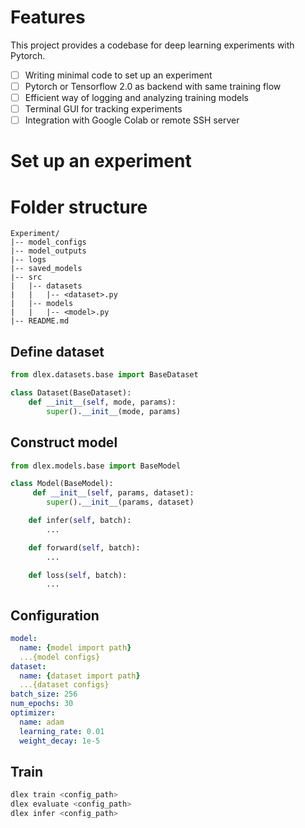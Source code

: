 # Features

This project provides a codebase for deep learning experiments with Pytorch.

- [ ] Writing minimal code to set up an experiment
- [ ] Pytorch or Tensorflow 2.0 as backend with same training flow
- [ ] Efficient way of logging and analyzing training models
- [ ] Terminal GUI for tracking experiments
- [ ] Integration with Google Colab or remote SSH server

# Set up an experiment

# Folder structure

```
Experiment/
|-- model_configs
|-- model_outputs
|-- logs
|-- saved_models
|-- src
|   |-- datasets
|   |   |-- <dataset>.py
|   |-- models
|   |   |-- <model>.py
|-- README.md
```

## Define dataset

```python
from dlex.datasets.base import BaseDataset

class Dataset(BaseDataset):
    def __init__(self, mode, params):
        super().__init__(mode, params)
```

## Construct model

```python
from dlex.models.base import BaseModel

class Model(BaseModel):
     def __init__(self, params, dataset):
        super().__init__(params, dataset)

    def infer(self, batch):
        ...

    def forward(self, batch):
        ...

    def loss(self, batch):
        ...
```

## Configuration

```yaml
model:
  name: {model import path}
  ...{model configs}
dataset:
  name: {dataset import path}
  ...{dataset configs}
batch_size: 256
num_epochs: 30
optimizer:
  name: adam
  learning_rate: 0.01
  weight_decay: 1e-5
```

## Train

```bash
dlex train <config_path>
dlex evaluate <config_path>
dlex infer <config_path>
```
